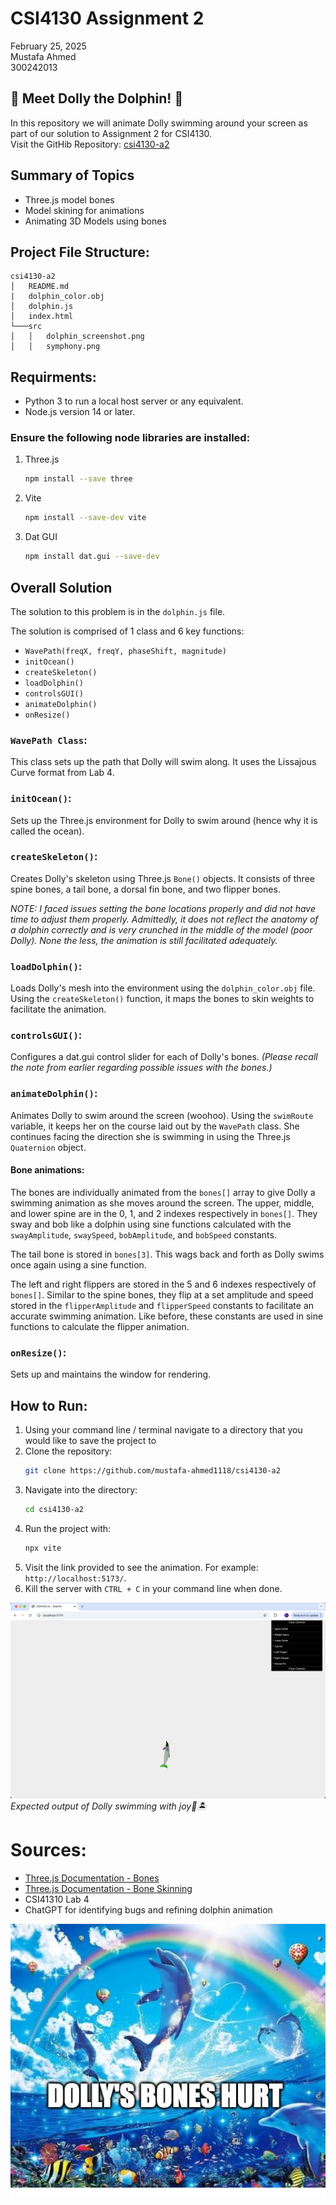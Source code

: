 # CSI4130 Assignment 2

February 25, 2025<br>
Mustafa Ahmed<br>
300242013<br>

## 🐬 Meet Dolly the Dolphin! 🌊<br>

In this repository we will animate Dolly swimming around your screen as part of our solution to Assignment 2
for CSI4130.<br>
Visit the GitHib Repository: [csi4130-a2](https://github.com/mustafa-ahmed1118/csi4130-a2.git)

## Summary of Topics

- Three.js model bones
- Model skining for animations
- Animating 3D Models using bones

## Project File Structure:

```
csi4130-a2
│   README.md
|   dolphin_color.obj
│   dolphin.js
│   index.html
└───src
│   │   dolphin_screenshot.png
│   │   symphony.png
```

## Requirments:

- Python 3 to run a local host server or any equivalent.
- Node.js version 14 or later.

### Ensure the following node libraries are installed:

1. Three.js

   ```bash
   npm install --save three
   ```

2. Vite

   ```bash
   npm install --save-dev vite
   ```

3. Dat GUI
   ```bash
   npm install dat.gui --save-dev
   ```

## Overall Solution

The solution to this problem is in the `dolphin.js` file.

The solution is comprised of 1 class and 6 key functions:

- `WavePath(freqX, freqY, phaseShift, magnitude)`
- `initOcean()`
- `createSkeleton()`
- `loadDolphin()`
- `controlsGUI()`
- `animateDolphin()`
- `onResize()`

### `WavePath Class`:

This class sets up the path that Dolly will swim along. It uses the Lissajous Curve format from Lab 4.

### `initOcean()`:

Sets up the Three.js environment for Dolly to swim around (hence why it is called the ocean).

### `createSkeleton()`:

Creates Dolly's skeleton using Three.js `Bone()` objects. It consists of three spine bones, a tail bone, a dorsal fin bone, and two flipper bones.

_NOTE: I faced issues setting the bone locations properly and did not have time to adjust them properly. Admittedly, it does not reflect the anatomy of a dolphin correctly and is very crunched in the middle of the model (poor Dolly). None the less, the animation is still facilitated adequately._

### `loadDolphin()`:

Loads Dolly's mesh into the environment using the `dolphin_color.obj` file. Using the `createSkeleton()` function, it maps the bones to skin weights to facilitate the animation.

### `controlsGUI()`:

Configures a dat.gui control slider for each of Dolly's bones. _(Please recall the note from earlier regarding possible issues with the bones.)_

### `animateDolphin()`:

Animates Dolly to swim around the screen (woohoo). Using the `swimRoute` variable, it keeps her on the course laid out by the `WavePath` class. She continues facing the direction she is swimming in using the Three.js `Quaternion` object.

#### Bone animations:

The bones are individually animated from the `bones[]` array to give Dolly a swimming animation as she moves around the screen. The upper, middle, and lower spine are in the 0, 1, and 2 indexes respectively in `bones[]`. They sway and bob like a dolphin using sine functions calculated with the `swayAmplitude`, `swaySpeed`, `bobAmplitude`, and `bobSpeed` constants.

The tail bone is stored in `bones[3]`. This wags back and forth as Dolly swims once again using a sine function.

The left and right flippers are stored in the 5 and 6 indexes respectively of `bones[]`. Similar to the spine bones, they flip at a set amplitude and speed stored in the `flipperAmplitude` and `flipperSpeed` constants to facilitate an accurate swimming animation. Like before, these constants are used in sine functions to calculate the flipper animation.

### `onResize()`:

Sets up and maintains the window for rendering.

## How to Run:

1. Using your command line / terminal navigate to a directory that you would like to save the project to
2. Clone the repository:
   ```bash
   git clone https://github.com/mustafa-ahmed1118/csi4130-a2
   ```
3. Navigate into the directory:
   ```bash
   cd csi4130-a2
   ```
4. Run the project with:
   ```bash
   npx vite
   ```
5. Visit the link provided to see the animation. For example: `http://localhost:5173/`.
6. Kill the server with `CTRL + C` in your command line when done.

![alt text](./src/dolphin_screenshot.png)
_Expected output of Dolly swimming with joy🐬🏝️_

# Sources:

- [Three.js Documentation - Bones](https://threejs.org/docs/#api/en/objects/Bone)
- [Three.js Documentation - Bone Skinning](https://threejs.org/docs/#api/en/objects/SkinnedMesh)
- CSI41310 Lab 4
- ChatGPT for identifying bugs and refining dolphin animation

![I just want to be part of your](./src/symphony.png)

